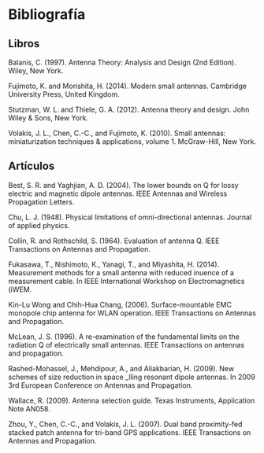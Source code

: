 # Bibliografía
## Libros
Balanis, C. (1997). Antenna Theory: Analysis and Design (2nd Edition). Wiley, New York.

Fujimoto, K. and Morishita, H. (2014). Modern small antennas. Cambridge University Press, United Kingdom.

Stutzman, W. L. and Thiele, G. A. (2012). Antenna theory and design. John Wiley & Sons, New York.

Volakis, J. L., Chen, C.-C., and Fujimoto, K. (2010). Small antennas: miniaturization techniques & applications, volume 1. McGraw-Hill, New York.

## Artículos
Best, S. R. and Yaghjian, A. D. (2004). The lower bounds on Q for lossy electric and magnetic dipole antennas. IEEE Antennas and Wireless Propagation Letters.

Chu, L. J. (1948). Physical limitations of omni-directional antennas. Journal of applied physics.

Collin, R. and Rothschild, S. (1964). Evaluation of antenna Q. IEEE Transactions on Antennas and Propagation.


Fukasawa, T., Nishimoto, K., Yanagi, T., and Miyashita, H. (2014).  Measurement methods for a small antenna with reduced inuence of a measurement cable. In IEEE International Workshop on Electromagnetics (iWEM.

Kin-Lu Wong and Chih-Hua Chang, (2006). Surface-mountable EMC monopole chip antenna for WLAN operation. IEEE Transactions on Antennas and Propagation.

McLean, J. S. (1996). A re-examination of the fundamental limits on the radiation Q of electrically small antennas. IEEE Transactions on antennas and propagation.

Rashed-Mohassel, J., Mehdipour, A., and Aliakbarian, H. (2009). New schemes of size reduction in space _lling resonant dipole antennas. In 2009 3rd European Conference on Antennas and Propagation.

Wallace, R. (2009). Antenna selection guide. Texas Instruments, Application Note AN058.

Zhou, Y., Chen, C.-C., and Volakis, J. L. (2007). Dual band proximity-fed stacked patch antenna for tri-band GPS applications. IEEE Transactions on Antennas and Propagation.

